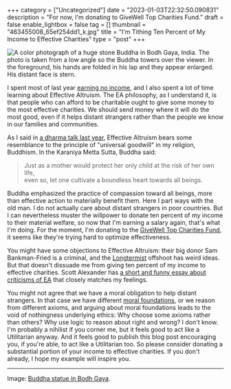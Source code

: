 +++
category = ["Uncategorized"]
date = "2023-01-03T22:32:50.090831"
description = "For now, I'm donating to GiveWell Top Charities Fund."
draft = false
enable_lightbox = false
tag = []
thumbnail = "463455008_65ef254dd1_k.jpg"
title = "I'm Tithing Ten Percent of My Income to Effective Charities"
type = "post"
+++

![A color photograph of a huge stone Buddha in Bodh Gaya, India. The photo is taken from a low angle so the Buddha towers over the viewer. In the foreground, his hands are folded in his lap and they appear enlarged. His distant face is stern.](463455008_65ef254dd1_k.jpg)

I spent most of last year [earning no income](/after-244-days-off/), and I also spent a lot of time learning about Effective Altruism. The EA philosophy, as I understand it, is that people who can afford to be charitable ought to give some money to the most effective charities. We should send money where it will do the most good, even if it helps distant strangers rather than the people we know in our families and communities.

As I said in [a dharma talk last year](/give-something-away-to-a-stranger/), Effective Altruism bears some resemblance to the principle of "universal goodwill" in my religion, Buddhism. In the Karaniya Metta Sutta, Buddha said:

> Just as a mother would protect her only child at the risk of her own life,<br>
> even so, let one cultivate a boundless heart towards all beings.<br>

Buddha emphasized the practice of compassion toward all beings, more than effective action to materially benefit them. Here I part ways with the old man. I do not actually care about distant strangers in poor countries. But I can nevertheless muster the willpower to donate ten percent of my income to their material welfare, so now that I'm earning a salary again, that's what I'm doing. For the moment, I'm donating to the [GiveWell Top Charities Fund](https://www.givewell.org/top-charities-fund), it seems like they're trying hard to optimize effectiveness.

You might have some objections to Effective Altruism: their big donor Sam Bankman-Fried is a criminal, and the [Longtermist](https://en.wikipedia.org/wiki/Longtermism) offshoot has weird ideas. But that doesn't dissuade me from giving ten percent of my income to effective charities. Scott Alexander has [a short and funny essay about criticisms of EA](https://astralcodexten.substack.com/p/effective-altruism-as-a-tower-of) that closely matches my feelings.

You might not agree that we have a moral obligation to help distant strangers. In that case we have different [moral foundations](https://en.wikipedia.org/wiki/Moral_foundations_theory), or we reason from different axioms, and arguing about moral foundations leads to the void of nothingness underlying ethics: Why choose some axioms rather than others? Why use logic to reason about right and wrong? I don't know. I'm probably a nihilist if you corner me, but it feels good to act like a Utilitarian anyway. And it feels good to publish this blog post encouraging you, if you're able, to act like a Utilitarian too. So please consider donating a substantial portion of your income to effective charities. If you don't already, I hope my example will inspire you.

***

Image: [Buddha statue in Bodh Gaya](https://www.flickr.com/photos/emptysquare/463455008/).
